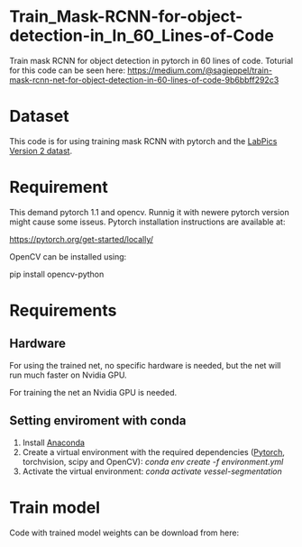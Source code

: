 # Train_Mask-RCNN-for-object-detection-in_In_60_Lines-of-Code
Train mask RCNN for object detection in pytorch in 60 lines of code.
Toturial for this code can be seen here:
https://medium.com/@sagieppel/train-mask-rcnn-net-for-object-detection-in-60-lines-of-code-9b6bbff292c3

# Dataset
This code is for using training mask RCNN with pytorch and the [LabPics Version 2 datast](https://zenodo.org/record/4736111#.YpfnEqjMK3A).

# Requirement 
This demand pytorch 1.1 and opencv. Runnig it with newere pytorch version might cause some isseus.
Pytorch installation instructions are available at:

https://pytorch.org/get-started/locally/

OpenCV can be installed using:

pip install opencv-python
# Requirements
## Hardware
For using the trained net, no specific hardware is needed, but the net will run much faster on Nvidia GPU.

For training the net an Nvidia GPU is needed.

## Setting enviroment with conda
1) Install [Anaconda](https://www.anaconda.com/download/)
2) Create a virtual environment with the required dependencies ([Pytorch](https://pytorch.org/), torchvision, scipy and OpenCV): *conda env create -f environment.yml*
3) Activate the virtual environment: *conda activate vessel-segmentation*

# Train model

Code with trained model weights can be download from here:


